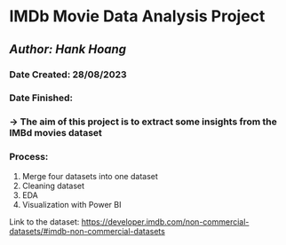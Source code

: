 # IMDb Movie Data Analysis Project
## *Author: Hank Hoang*
### Date Created: 28/08/2023
### Date Finished: 
### -> The aim of this project is to extract some insights from the IMBd movies dataset
### Process:
1. Merge four datasets into one dataset
2.  Cleaning dataset
3.  EDA
4.  Visualization with Power BI






Link to the dataset: https://developer.imdb.com/non-commercial-datasets/#imdb-non-commercial-datasets
